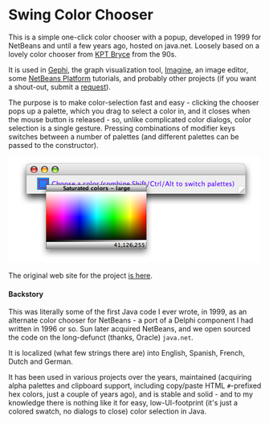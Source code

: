 Swing Color Chooser
===================

This is a simple one-click color chooser with a popup, developed in 1999 for NetBeans and until a few years
ago, hosted on java.net.  Loosely based on a lovely color chooser from
[KPT Bryce](https://en.wikipedia.org/wiki/Bryce_(software)) from the 90s.

It is used in [Gephi](https://gephi.org/), the graph visualization tool,
[Imagine](https://github.com/timboudreau/imagine), an image editor, some
[NetBeans Platform](https://netbeans.apache.org/kb/docs/platform/) tutorials,
and probably other projects (if you want a shout-out, submit a [request](https://github.com/timboudreau/colorchooser/issues)).

The purpose is to make color-selection fast and easy - clicking the chooser pops
up a palette, which you drag to select a color in, and it closes when the mouse
button is released - so, unlike complicated color dialogs, color selection is a
single gesture.  Pressing combinations of modifier keys switches between a number
of palettes (and different palettes can be passed to the constructor).

<img src="https://github.com/timboudreau/colorchooser/blob/master/www/images/cc2.png?raw=true" alt="Screen shot"/>

The original web site for the project
[is here](https://rawcdn.githack.com/timboudreau/colorchooser/89ed33622599f31236cfaa8e1e8b7151b51503e4/www/index.html).

#### Backstory

This was literally some of the first Java code I ever wrote, in 1999, as an alternate color chooser
for NetBeans - a port of a Delphi component I had written in 1996 or so.  Sun later acquired NetBeans,
and we open sourced the code on the long-defunct (thanks, Oracle) `java.net`.

It is localized (what few strings there are) into English, Spanish, French, Dutch and German.

It has been used in various projects over the years, maintained (acquiring alpha palettes and clipboard
support, including copy/paste HTML `#`-prefixed hex colors, just a couple of years ago), and is
stable and solid - and to my knowledge there is nothing like it for easy, low-UI-footprint (it's
just a colored swatch, no dialogs to close) color selection in Java.
